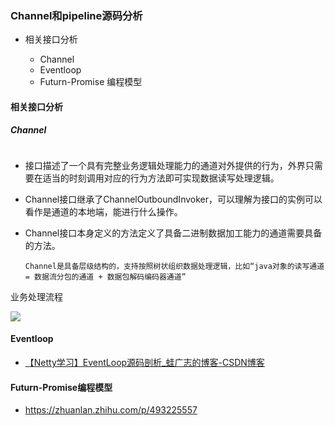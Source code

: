 ### Channel和pipeline源码分析

- 相关接口分析
  
  - Channel
  - Eventloop
  - Futurn-Promise 编程模型

#### 相关接口分析

##### Channel

<img src="file:///E:/Notebook/Personal/NoteBook/img/319bac863ecc3a72cc67a9264c8db05701acd02c.png" title="" alt="" data-align="center">

- 接口描述了一个具有完整业务逻辑处理能力的通道对外提供的行为，外界只需要在适当的时刻调用对应的行为方法即可实现数据读写处理逻辑。

- Channel接口继承了ChannelOutboundInvoker，可以理解为接口的实例可以看作是通道的本地端，能进行什么操作。

- Channel接口本身定义的方法定义了具备二进制数据加工能力的通道需要具备的方法。
  
      Channel是具备层级结构的，支持按照树状组织数据处理逻辑，比如“java对象的读写通道 = 数据流分包的通道 + 数据包解码编码器通道”

业务处理流程

![](E:\Notebook\Personal\NoteBook\img\48c0b5798c47f84eec31368746a565270df8b664.png)



#### Eventloop

- [【Netty学习】EventLoop源码剖析_蛙广志的博客-CSDN博客](https://blog.csdn.net/CPrimer0/article/details/116568636)



#### Futurn-Promise编程模型

- https://zhuanlan.zhihu.com/p/493225557
